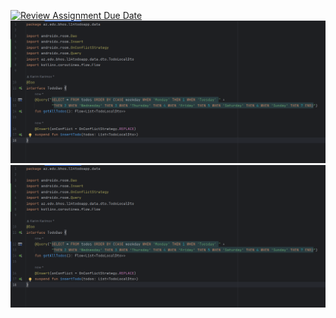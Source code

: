 [![Review Assignment Due Date](https://classroom.github.com/assets/deadline-readme-button-24ddc0f5d75046c5622901739e7c5dd533143b0c8e959d652212380cedb1ea36.svg)](https://classroom.github.com/a/N_88QXVX)
![Alt text](lab_17(1)-1.png)
![Alt text](lab_17(1).png)